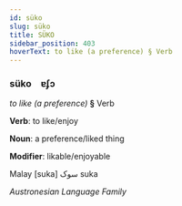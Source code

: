 ```yaml
---
id: süko
slug: süko
title: SÜKO
sidebar_position: 403
hoverText: to like (a preference) § Verb
---
```


### süko&emsp;<span kind="abugida">ɐʄɔ</span>

*to like (a preference)* **§** Verb

**Verb**: to like/enjoy

**Noun**: a preference/liked thing

**Modifier**: likable/enjoyable

Malay ⁧ suka سوک  [suka]

*Austronesian Language Family*